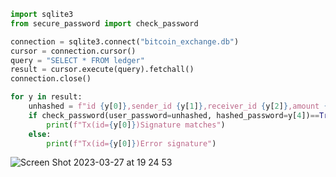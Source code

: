 ```.py 
import sqlite3
from secure_password import check_password

connection = sqlite3.connect("bitcoin_exchange.db")
cursor = connection.cursor()
query = "SELECT * FROM ledger"
result = cursor.execute(query).fetchall()
connection.close()

for y in result:
    unhashed = f"id {y[0]},sender_id {y[1]},receiver_id {y[2]},amount {y[3]}"
    if check_password(user_password=unhashed, hashed_password=y[4])==True:
        print(f"Tx(id={y[0]})Signature matches")
    else:
        print(f"Tx(id={y[0]})Error signature")
```
![Screen Shot 2023-03-27 at 19 24 53](https://user-images.githubusercontent.com/112072887/227915510-773b4a1e-ae66-4de7-9a7c-764680623d02.png)
